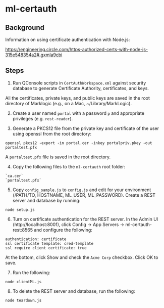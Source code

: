 # ml-certauth

## Background

Information on using certificate authentication with Node.js:

https://engineering.circle.com/https-authorized-certs-with-node-js-315e548354a2#.gxmla9cbi

## Steps

1. Run QConsole scripts in `CertAuthWorkspace.xml` against security database to generate Certificate Authority, certificates, and keys.

  All the certificates, private keys, and public keys are saved in the root directory of Marklogic (e.g., on a Mac, ~/Library/MarkLogic).

2. Create a user named `portal` with a password `p` and appropriate privileges (e.g. `rest-reader`).

3. Generate a PKCS12 file from the private key and certificate of the user using openssl from the root directory:

  `openssl pkcs12 -export -in portal.cer -inkey portalpriv.pkey -out portaltest.pfx`

  A `portaltest.pfx` file is saved in the root directory.

4. Copy the following files to the `ml-certauth` root folder:
  ```
  `ca.cer`
  `portaltest.pfx`
  ```
5. Copy `config_sample.js` to `config.js` and edit for your environment (/PATH/TO, HOSTNAME, ML_USER, ML_PASSWORD). Create a REST server and database by running:

  `node setup.js`

6. Turn on certificate authentication for the REST server. In the Admin UI (http://localhost:8001), click Config -> App Servers -> ml-certauth-rest:8565 and configure the following:
  ```
  authentication: certificate
  ssl certificate template: cred-template
  ssl require client certificate: true
  ```
  At the bottom, click Show and check the `Acme Corp` checkbox. Click OK to save.

7. Run the following:

  `node clientML.js`

8. To delete the REST server and database, run the following:

  `node teardown.js`
